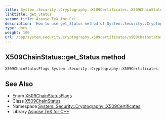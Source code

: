 ```yaml
---
title: System::Security::Cryptography::X509Certificates::X509ChainStatus::get_Status method
linktitle: get_Status
second_title: Aspose.TeX for C++
description: 'How to use get_Status method of System::Security::Cryptography::X509Certificates::X509ChainStatus class in C++.'
type: docs
weight: 100
url: /cpp/system.security.cryptography.x509certificates/x509chainstatus/get_status/
---
```

## X509ChainStatus::get_Status method




```cpp
X509ChainStatusFlags System::Security::Cryptography::X509Certificates::X509ChainStatus::get_Status()
```

## See Also

* Enum [X509ChainStatusFlags](../../x509chainstatusflags/)
* Class [X509ChainStatus](../)
* Namespace [System::Security::Cryptography::X509Certificates](../../)
* Library [Aspose.TeX for C++](../../../)

